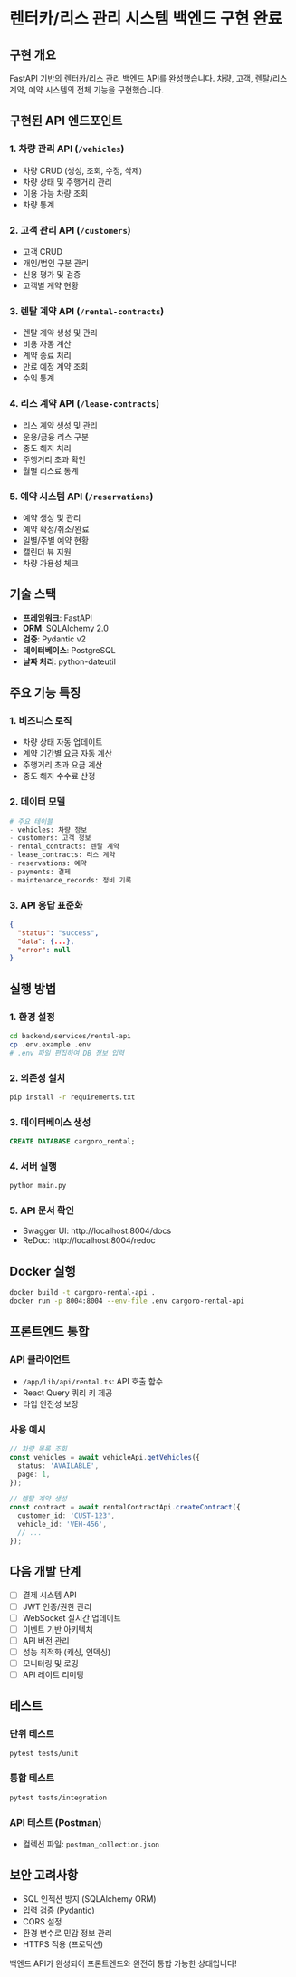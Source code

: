 # 렌터카/리스 관리 시스템 백엔드 구현 완료

## 구현 개요

FastAPI 기반의 렌터카/리스 관리 백엔드 API를 완성했습니다. 차량, 고객, 렌탈/리스 계약, 예약 시스템의 전체 기능을 구현했습니다.

## 구현된 API 엔드포인트

### 1. 차량 관리 API (`/vehicles`)

- 차량 CRUD (생성, 조회, 수정, 삭제)
- 차량 상태 및 주행거리 관리
- 이용 가능 차량 조회
- 차량 통계

### 2. 고객 관리 API (`/customers`)

- 고객 CRUD
- 개인/법인 구분 관리
- 신용 평가 및 검증
- 고객별 계약 현황

### 3. 렌탈 계약 API (`/rental-contracts`)

- 렌탈 계약 생성 및 관리
- 비용 자동 계산
- 계약 종료 처리
- 만료 예정 계약 조회
- 수익 통계

### 4. 리스 계약 API (`/lease-contracts`)

- 리스 계약 생성 및 관리
- 운용/금융 리스 구분
- 중도 해지 처리
- 주행거리 초과 확인
- 월별 리스료 통계

### 5. 예약 시스템 API (`/reservations`)

- 예약 생성 및 관리
- 예약 확정/취소/완료
- 일별/주별 예약 현황
- 캘린더 뷰 지원
- 차량 가용성 체크

## 기술 스택

- **프레임워크**: FastAPI
- **ORM**: SQLAlchemy 2.0
- **검증**: Pydantic v2
- **데이터베이스**: PostgreSQL
- **날짜 처리**: python-dateutil

## 주요 기능 특징

### 1. 비즈니스 로직

- 차량 상태 자동 업데이트
- 계약 기간별 요금 자동 계산
- 주행거리 초과 요금 계산
- 중도 해지 수수료 산정

### 2. 데이터 모델

```python
# 주요 테이블
- vehicles: 차량 정보
- customers: 고객 정보
- rental_contracts: 렌탈 계약
- lease_contracts: 리스 계약
- reservations: 예약
- payments: 결제
- maintenance_records: 정비 기록
```

### 3. API 응답 표준화

```json
{
  "status": "success",
  "data": {...},
  "error": null
}
```

## 실행 방법

### 1. 환경 설정

```bash
cd backend/services/rental-api
cp .env.example .env
# .env 파일 편집하여 DB 정보 입력
```

### 2. 의존성 설치

```bash
pip install -r requirements.txt
```

### 3. 데이터베이스 생성

```sql
CREATE DATABASE cargoro_rental;
```

### 4. 서버 실행

```bash
python main.py
```

### 5. API 문서 확인

- Swagger UI: http://localhost:8004/docs
- ReDoc: http://localhost:8004/redoc

## Docker 실행

```bash
docker build -t cargoro-rental-api .
docker run -p 8004:8004 --env-file .env cargoro-rental-api
```

## 프론트엔드 통합

### API 클라이언트

- `/app/lib/api/rental.ts`: API 호출 함수
- React Query 쿼리 키 제공
- 타입 안전성 보장

### 사용 예시

```typescript
// 차량 목록 조회
const vehicles = await vehicleApi.getVehicles({
  status: 'AVAILABLE',
  page: 1,
});

// 렌탈 계약 생성
const contract = await rentalContractApi.createContract({
  customer_id: 'CUST-123',
  vehicle_id: 'VEH-456',
  // ...
});
```

## 다음 개발 단계

- [ ] 결제 시스템 API
- [ ] JWT 인증/권한 관리
- [ ] WebSocket 실시간 업데이트
- [ ] 이벤트 기반 아키텍처
- [ ] API 버전 관리
- [ ] 성능 최적화 (캐싱, 인덱싱)
- [ ] 모니터링 및 로깅
- [ ] API 레이트 리미팅

## 테스트

### 단위 테스트

```bash
pytest tests/unit
```

### 통합 테스트

```bash
pytest tests/integration
```

### API 테스트 (Postman)

- 컬렉션 파일: `postman_collection.json`

## 보안 고려사항

- SQL 인젝션 방지 (SQLAlchemy ORM)
- 입력 검증 (Pydantic)
- CORS 설정
- 환경 변수로 민감 정보 관리
- HTTPS 적용 (프로덕션)

백엔드 API가 완성되어 프론트엔드와 완전히 통합 가능한 상태입니다!
